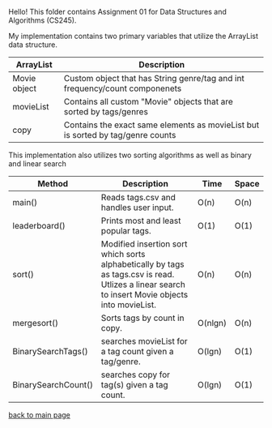 Hello! This folder contains Assignment 01 for Data Structures and Algorithms (CS245).

My implementation contains two primary variables that utilize the ArrayList data structure.

| ArrayList | Description |
| --- | --- |
| Movie object | Custom object that has String genre/tag and int frequency/count componenets |
| movieList | Contains all custom "Movie" objects that are sorted by tags/genres |
| copy | Contains the exact same elements as movieList but is sorted by tag/genre counts |

This implementation also utilizes two sorting algorithms as well as binary and linear search

| Method | Description | Time | Space |
| --- | --- | --- | --- |
| main() | Reads tags.csv and handles user input. | O(n) | O(n) |
| leaderboard() | Prints most and least popular tags. | O(1) | O(1) |
| sort() | Modified insertion sort which sorts alphabetically by tags as tags.csv is read. Utlizes a linear search to insert Movie objects into movieList. | O(n) | O(n) |
| mergesort() | Sorts tags by count in copy. | O(nlgn) | O(n) |
| BinarySearchTags() | searches movieList for a tag count given a tag/genre. | O(lgn) | O(1) |
| BinarySearchCount() | searches copy for tag(s) given a tag count. | O(lgn) | O(1) |


[back to main page](https://github.com/shooby-d/projects) 
